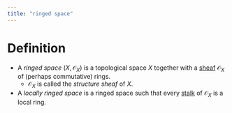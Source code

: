 ```yaml
---
title: "ringed space"
---
```


# Definition
- A *ringed space* $(X,\mathcal{O}_X)$ is a topological space $X$ together with a [sheaf](ntpy/sheaf.md) $\mathcal{O}_X$ of (perhaps commutative) rings.
	- $\mathcal{O}_X$ is called the *structure sheaf* of $X$.
- A *locally ringed space* is a ringed space such that every [stalk]() of $\mathcal{O}_X$ is a local ring.

